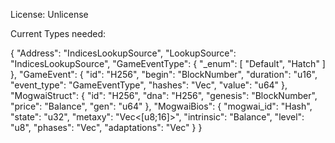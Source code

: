 License: Unlicense

Current Types needed:

{
  "Address": "IndicesLookupSource",
  "LookupSource": "IndicesLookupSource",
  "GameEventType": {
    "_enum": [
      "Default",
      "Hatch"
    ]
  },
  "GameEvent": {
    "id": "H256",
    "begin": "BlockNumber",
    "duration": "u16",
    "event_type": "GameEventType",
    "hashes": "Vec<H256>",
    "value": "u64"
  },
  "MogwaiStruct": {
    "id": "H256",
    "dna": "H256",
    "genesis": "BlockNumber",
    "price": "Balance",
    "gen": "u64"
  },
  "MogwaiBios": {
	"mogwai_id": "Hash",
	"state": "u32",
	"metaxy": "Vec<[u8;16]>",
	"intrinsic": "Balance",
	"level": "u8",
	"phases": "Vec<BlockNumber>",
	"adaptations": "Vec<Hash>"
  }
}